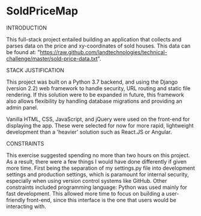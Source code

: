 # SoldPriceMap

INTRODUCTION

This full-stack project entailed building an application that collects and
parses data on the price and xy-coordinates of sold houses. This data can be found at:
"https://raw.github.com/landtechnologies/technical-challenge/master/sold-price-data.txt".

STACK JUSTIFICATION

This project was built on a Python 3.7 backend, and using the Django (version 2.2)
web framework to handle security, URL routing and static file rendering. If this
solution were to be expanded in future, this framework also allows flexibility
by handling database migrations and providing an admin panel.

Vanilla HTML, CSS, JavaScript, and jQuery were used on the front-end for displaying the app.
These were selected for now for more rapid, lightweight development than a
'heavier' solution such as React.JS or Angular.

CONSTRAINTS

This exercise suggested spending no more than two hours on this project. As a
result, there were a few things I would have done differently if given more time.
First being the separation of my settings.py file into development settings
and production settings, which is paramount for internal security, especially
when using version control systems like GitHub. Other constraints included
programming language: Python was used mainly for fast development.
This allowed more time to focus on building a user-friendly front-end,
since this interface is the one that users would be interacting with.
